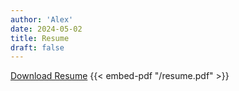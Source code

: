 ```yaml
---
author: 'Alex'
date: 2024-05-02
title: Resume
draft: false
---
```


[Download Resume](/resume.pdf)
{{< embed-pdf "/resume.pdf" >}}
